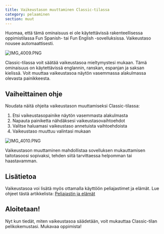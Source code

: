 ```yaml
---
title: Vaikeustason muuttaminen Classic-tilassa
category: pelaaminen
section: muut
---
```

Huomaa, että tämä ominaisuus ei ole käytettävissä rakenteellisessa oppimistilassa Fun Spanish- tai Fun English -sovelluksissa. Vaikeustaso nousee automaattisesti.


![IMG_4009.PNG](https://help.studycat.com/hc/article_attachments/35685764333977)


Classic-tilassa voit säätää vaikeustasoa mieltymystesi mukaan. Tämä ominaisuus on käytettävissä englannin, ranskan, espanjan ja saksan kielissä. Voit muuttaa vaikeustasoa näytön vasemmassa alakulmassa olevasta painikkeesta.


## Vaiheittainen ohje


Noudata näitä ohjeita vaikeustason muuttamiseksi Classic-tilassa:


1. Etsi vaikeustasopainike näytön vasemmasta alakulmasta
2. Napauta painiketta nähdäksesi vaikeustasovaihtoehdot
3. Valitse haluamasi vaikeustaso annetuista vaihtoehdoista
4. Vaikeustaso muuttuu valintasi mukaan


![IMG_4010.PNG](https://help.studycat.com/hc/article_attachments/35685764338201)


Vaikeustason muuttaminen mahdollistaa sovelluksen mukauttamisen taitotasoosi sopivaksi, tehden siitä tarvittaessa helpomman tai haastavamman.


## Lisätietoa


Vaikeustasoa voi lisätä myös ottamalla käyttöön peliajastimet ja elämät. Lue ohjeet tästä artikkelista: [Peliajastin ja elämät](https://help.studycat.com/hc/en-us/articles/27187476326297)


## Aloitetaan!


Nyt kun tiedät, miten vaikeustasoa säädetään, voit mukauttaa Classic-tilan pelikokemustasi. Mukavaa oppimista!